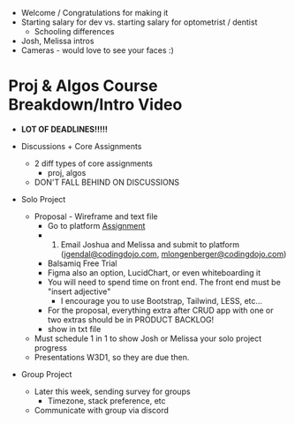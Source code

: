- Welcome / Congratulations for making it
- Starting salary for dev vs. starting salary for optometrist / dentist
    - Schooling differences
- Josh, Melissa intros
- Cameras - would love to see your faces :)

# Proj & Algos Course Breakdown/Intro Video

- **LOT OF DEADLINES!!!!!**

- Discussions + Core Assignments
    - 2 diff types of core assignments
        - proj, algos
    - DON'T FALL BEHIND ON DISCUSSIONS
- Solo Project
    - Proposal - Wireframe and text file
        - Go to platform [Assignment](https://login.codingdojo.com/m/97/6237/44911)
        - 1. Email Joshua and Melissa and submit to platform (jgendal@codingdojo.com, mlongenberger@codingdojo.com)
        - Balsamiq Free Trial
        - Figma also an option, LucidChart, or even whiteboarding it
        - You will need to spend time on front end.  The front end must be "insert adjective"
            - I encourage you to use Bootstrap, Tailwind, LESS, etc...
        - For the proposal, everything extra after CRUD app with one or two extras should be in PRODUCT BACKLOG!
        - show in txt file
    - Must schedule 1 in 1 to show Josh or Melissa your solo project progress
    - Presentations W3D1, so they are due then.
- Group Project
    - Later this week, sending survey for groups
        - Timezone, stack preference, etc
    - Communicate with group via discord